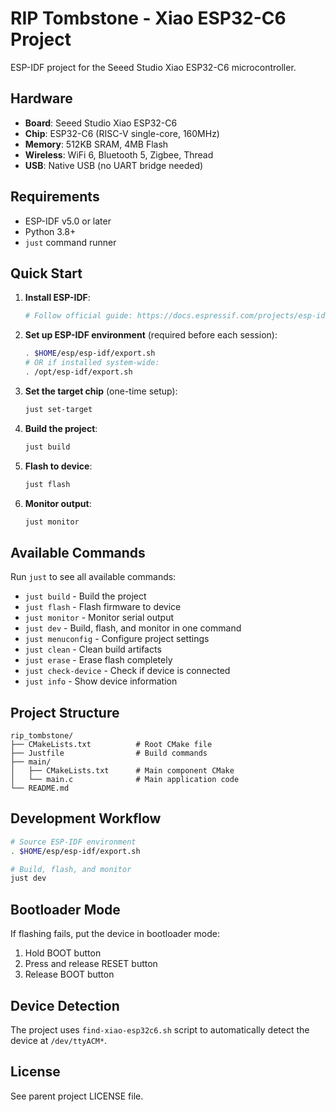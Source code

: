 # RIP Tombstone - Xiao ESP32-C6 Project

ESP-IDF project for the Seeed Studio Xiao ESP32-C6 microcontroller.

## Hardware

- **Board**: Seeed Studio Xiao ESP32-C6
- **Chip**: ESP32-C6 (RISC-V single-core, 160MHz)
- **Memory**: 512KB SRAM, 4MB Flash
- **Wireless**: WiFi 6, Bluetooth 5, Zigbee, Thread
- **USB**: Native USB (no UART bridge needed)

## Requirements

- ESP-IDF v5.0 or later
- Python 3.8+
- `just` command runner

## Quick Start

1. **Install ESP-IDF**:
   ```bash
   # Follow official guide: https://docs.espressif.com/projects/esp-idf/en/latest/esp32c6/get-started/
   ```

2. **Set up ESP-IDF environment** (required before each session):
   ```bash
   . $HOME/esp/esp-idf/export.sh
   # OR if installed system-wide:
   . /opt/esp-idf/export.sh
   ```

3. **Set the target chip** (one-time setup):
   ```bash
   just set-target
   ```

4. **Build the project**:
   ```bash
   just build
   ```

5. **Flash to device**:
   ```bash
   just flash
   ```

6. **Monitor output**:
   ```bash
   just monitor
   ```

## Available Commands

Run `just` to see all available commands:

- `just build` - Build the project
- `just flash` - Flash firmware to device
- `just monitor` - Monitor serial output
- `just dev` - Build, flash, and monitor in one command
- `just menuconfig` - Configure project settings
- `just clean` - Clean build artifacts
- `just erase` - Erase flash completely
- `just check-device` - Check if device is connected
- `just info` - Show device information

## Project Structure

```
rip_tombstone/
├── CMakeLists.txt          # Root CMake file
├── Justfile                # Build commands
├── main/
│   ├── CMakeLists.txt      # Main component CMake
│   └── main.c              # Main application code
└── README.md
```

## Development Workflow

```bash
# Source ESP-IDF environment
. $HOME/esp/esp-idf/export.sh

# Build, flash, and monitor
just dev
```

## Bootloader Mode

If flashing fails, put the device in bootloader mode:
1. Hold BOOT button
2. Press and release RESET button
3. Release BOOT button

## Device Detection

The project uses `find-xiao-esp32c6.sh` script to automatically detect the device at `/dev/ttyACM*`.

## License

See parent project LICENSE file.
